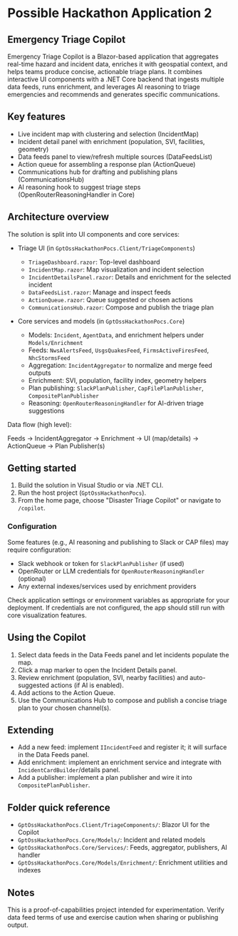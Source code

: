 # Possible Hackathon Application 2
## Emergency Triage Copilot

Emergency Triage Copilot is a Blazor-based application that aggregates real-time hazard and incident data, enriches it with geospatial context, and helps teams produce concise, actionable triage plans. It combines interactive UI components with a .NET Core backend that ingests multiple data feeds, runs enrichment, and leverages AI reasoning to triage emergencies and recommends and generates specific communications.

## Key features
- Live incident map with clustering and selection (IncidentMap)
- Incident detail panel with enrichment (population, SVI, facilities, geometry)
- Data feeds panel to view/refresh multiple sources (DataFeedsList)
- Action queue for assembling a response plan (ActionQueue)
- Communications hub for drafting and publishing plans (CommunicationsHub)
- AI reasoning hook to suggest triage steps (OpenRouterReasoningHandler in Core)

## Architecture overview
The solution is split into UI components and core services:

- Triage UI (in `GptOssHackathonPocs.Client/TriageComponents`)
	- `TriageDashboard.razor`: Top-level dashboard
	- `IncidentMap.razor`: Map visualization and incident selection
	- `IncidentDetailsPanel.razor`: Details and enrichment for the selected incident
	- `DataFeedsList.razor`: Manage and inspect feeds
	- `ActionQueue.razor`: Queue suggested or chosen actions
	- `CommunicationsHub.razor`: Compose and publish the triage plan

- Core services and models (in `GptOssHackathonPocs.Core`)
	- Models: `Incident`, `AgentData`, and enrichment helpers under `Models/Enrichment`
	- Feeds: `NwsAlertsFeed`, `UsgsQuakesFeed`, `FirmsActiveFiresFeed`, `NhcStormsFeed`
	- Aggregation: `IncidentAggregator` to normalize and merge feed outputs
	- Enrichment: SVI, population, facility index, geometry helpers
	- Plan publishing: `SlackPlanPublisher`, `CapFilePlanPublisher`, `CompositePlanPublisher`
	- Reasoning: `OpenRouterReasoningHandler` for AI-driven triage suggestions

Data flow (high level):

Feeds -> IncidentAggregator -> Enrichment -> UI (map/details) -> ActionQueue -> Plan Publisher(s)

## Getting started
1. Build the solution in Visual Studio or via .NET CLI.
2. Run the host project (`GptOssHackathonPocs`).
3. From the home page, choose "Disaster Triage Copilot" or navigate to `/copilot`.

### Configuration
Some features (e.g., AI reasoning and publishing to Slack or CAP files) may require configuration:
- Slack webhook or token for `SlackPlanPublisher` (if used)
- OpenRouter or LLM credentials for `OpenRouterReasoningHandler` (optional)
- Any external indexes/services used by enrichment providers

Check application settings or environment variables as appropriate for your deployment. If credentials are not configured, the app should still run with core visualization features.

## Using the Copilot
1. Select data feeds in the Data Feeds panel and let incidents populate the map.
2. Click a map marker to open the Incident Details panel.
3. Review enrichment (population, SVI, nearby facilities) and auto-suggested actions (if AI is enabled).
4. Add actions to the Action Queue.
5. Use the Communications Hub to compose and publish a concise triage plan to your chosen channel(s).

## Extending
- Add a new feed: implement `IIncidentFeed` and register it; it will surface in the Data Feeds panel.
- Add enrichment: implement an enrichment service and integrate with `IncidentCardBuilder`/details panel.
- Add a publisher: implement a plan publisher and wire it into `CompositePlanPublisher`.

## Folder quick reference
- `GptOssHackathonPocs.Client/TriageComponents/`: Blazor UI for the Copilot
- `GptOssHackathonPocs.Core/Models/`: Incident and related models
- `GptOssHackathonPocs.Core/Services/`: Feeds, aggregator, publishers, AI handler
- `GptOssHackathonPocs.Core/Models/Enrichment/`: Enrichment utilities and indexes

## Notes
This is a proof-of-capabilities project intended for experimentation. Verify data feed terms of use and exercise caution when sharing or publishing output.

